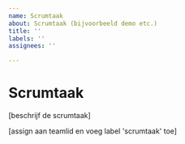 ```yaml
---
name: Scrumtaak
about: Scrumtaak (bijvoorbeeld demo etc.)
title: ''
labels: ''
assignees: ''

---
```


# Scrumtaak

[beschrijf de scrumtaak]

[assign aan teamlid en voeg label 'scrumtaak' toe]
